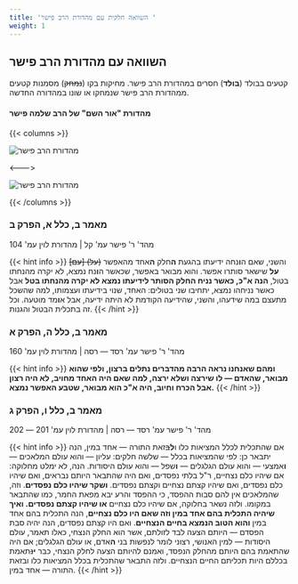 ```yaml
---
title: 'השוואה חלקית עם מהדורת הרב פישר '
weight: 1
---
```


## השוואה עם מהדורת הרב פישר

קטעים בבולד (**בולד**) חסרים במהדורת הרב פישר. מחיקות בקו (<s>נמחק</s>) מסמנות קטעים ממהדורת הרב פישר שנמחקו או שונו במהדורה החדשה.

#### מהדורת "אור השם" של הרב שלמה פישר
{{< columns >}}

![מהדורת הרב פישר](https://i0.wp.com/crescas.org/wp-content/uploads/2019/12/crescas_harav_fisher_cover.jpg?resize=1024%2C576&ssl=1)

<--->

![מהדורת הרב פישר](https://i1.wp.com/crescas.org/wp-content/uploads/2019/12/crescas_harav_fisher_pages.jpg?resize=1024%2C576&ssl=1)

{{< /columns >}}




### מאמר ב, כלל א, הפרק ב

מהד' ר' פישר עמ' קל | מהדורת לוין עמ' 104

{{< hint info >}}
והשני, שאם ה**ו**נחה ידיעתו בהגעת **ה**חלק **ה**אחד מהאפשר <s>(על) [עם]</s> **על** שישאר סותרו אפשר. והוא מבואר באפשר, שכאשר ה**ו**נח נמצא, לא יקרה מהנחתו בטול, **הנה א"כ, כאשר נניח החלק הסותר לידיעתו נמצא לא יקרה מהנחתו בטל** אבל כאשר נניחהו נמצא, יתחיבו שני בטולים: האחד, שנוי בידיעתו ועצמותו, למה שהשכל מתעצם במה שידעהו, והשני, שהידיעה הקודמת לא היתה ידיעה, אבל א**ו**מד מוטעה. וכל זה בתכלית הבטול והגנות.
{{< /hint >}}


### מאמר ב, כלל ה, הפרק א

מהד' ר' פישר עמ' רסד — רסה | מהדורת לוין עמ' 160

{{< hint info >}}
**ומהם שאנחנו נראה הרבה מהדברים נתלים ברצון, ולפי שהוא מבואר, שהאדם — לו שירצה ושלא ירצה, למה שאם היה האחד מחויב, לא היה רצון אבל הכרח וחיוב, היה א"כ הוא מבואר, שטבע האפשר נמצא.**
{{< /hint >}}


### מאמר ב, כלל ו, הפרק ג

מהד' ר' פישר עמ' רסד — רסה | מהדורת לוין עמ' 201 — 202

{{< hint info >}}
אם שהתכלית לכלל המציאות כלו ו**ל**<s>ב</s>זאת התורה — אחד במין, הנה יתבאר כן: לפי שהמציאות בכלל — שלשה חלקים: עליון — והוא עולם המלאכים — **ו**אמצעי — והוא עולם הגלגלים — **ו**שפל — והוא עולם היסודות. הנה, לא ימלט מחלוקה: אם שיהיו כלם נצחיים, ר"ל בלתי נפסדים, ואם היה שהתבאר היותם נבראים, ואם שיהיו כלם נפסדים, ואם שיהיו קצתם נצחיים וקצתם נפסדים. **ושקר שיהיו כלם נפסדים**. וזה, שהמלאכים אין להם סבות ההפסד, כי ההפסד והרע יבא מפאת החמר, כמו שהתבאר במקומו. ולזה נשאר בחלוקה, אם שיהיו כלם נצחיים **או שיהיו קצתם נפסדים. ואיך שיהיה התכלית בהם אחד במין וזה שאם היו כלם נצחיים**, הנה התכלית בהם אחד במין **והוא הטוב הנמצא בחיים הנצחיים**. ואם היו קצתם נפסדים, הנה יהיה סבת הפסדם — היותם הצעה לבד לזולתם, אשר הוא החלק הנצחי, כאלו תאמר, עולם היסודות — למין האנושי, רצוני לומר לנפשות בני **ה**אדם, או עולם הגלגלים; אם היה שהתאמת בהם היותם מהחלק הנפסד, ואמנם להיותם הצעה לחלק הנצחי, כבר **י**<s>נ</s>תאמת בכללם היות תכליתם החיים הנצחיים. ולזה התבאר שהתכלית בכלל המציאות כלו ובזאת התורה — אחד במין.
{{< /hint >}}
